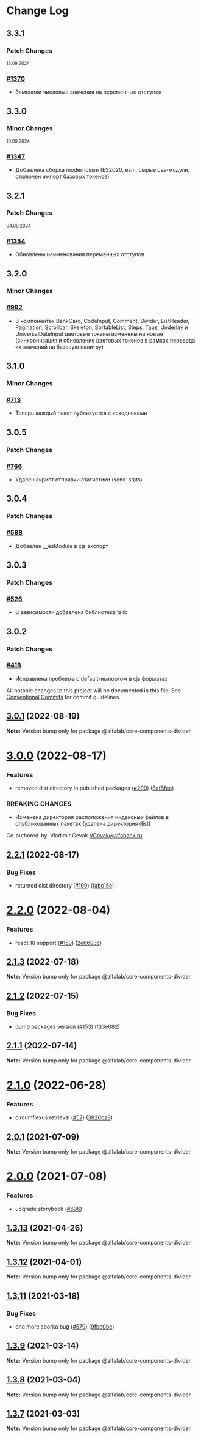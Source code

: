 # Change Log

## 3.3.1

### Patch Changes

<sup><time>13.09.2024</time></sup>

### [#1370](https://github.com/core-ds/core-components/pull/1370)

-   Заменили числовые значения на переменные отступов

## 3.3.0

### Minor Changes

<sup><time>10.09.2024</time></sup>

### [#1347](https://github.com/core-ds/core-components/pull/1347)

-   Добавлена сборка moderncssm (ES2020, esm, сырые css-модули, отключен импорт базовых токенов)

## 3.2.1

### Patch Changes

<sup><time>04.09.2024</time></sup>

### [#1354](https://github.com/core-ds/core-components/pull/1354)

-   Обновлены наименования переменных отступов

## 3.2.0

### Minor Changes

### [#992](https://github.com/core-ds/core-components/pull/992)

-   В компонентах BankCard, CodeInput, Comment, Divider, ListHeader, Pagination, Scrollbar, Skeleton, SortableList, Steps, Tabs, Underlay и UniversalDateInput цветовые токены изменены на новые (синхронизация и обновление цветовых токенов в рамках перевода их значений на базовую палитру)

## 3.1.0

### Minor Changes

### [#713](https://github.com/core-ds/core-components/pull/713)

-   Теперь каждый пакет публикуется с исходниками

## 3.0.5

### Patch Changes

### [#766](https://github.com/core-ds/core-components/pull/766)

-   Удален скрипт отправки статистики (send-stats)

## 3.0.4

### Patch Changes

### [#588](https://github.com/core-ds/core-components/pull/588)

-   Добавлен \_\_esModule в cjs экспорт

## 3.0.3

### Patch Changes

### [#526](https://github.com/core-ds/core-components/pull/526)

-   В зависимости добавлена библиотека tslib

## 3.0.2

### Patch Changes

### [#418](https://github.com/core-ds/core-components/pull/418)

-   Исправлена проблема с default-импортом в cjs форматах

All notable changes to this project will be documented in this file.
See [Conventional Commits](https://conventionalcommits.org) for commit guidelines.

## [3.0.1](https://github.com/core-ds/core-components/compare/@alfalab/core-components-divider@3.0.0...@alfalab/core-components-divider@3.0.1) (2022-08-19)

**Note:** Version bump only for package @alfalab/core-components-divider

# [3.0.0](https://github.com/core-ds/core-components/compare/@alfalab/core-components-divider@2.2.1...@alfalab/core-components-divider@3.0.0) (2022-08-17)

### Features

-   removed dist directory in published packages ([#200](https://github.com/core-ds/core-components/issues/200)) ([8af8fee](https://github.com/core-ds/core-components/commit/8af8fee53ca0bd19fa2d1ca1422e0df23096e2c8))

### BREAKING CHANGES

-   Изменена директория расположения индексных файлов в опубликованных пакетах (удалена
    директория dist)

Co-authored-by: Vladimir Gevak <VGevak@alfabank.ru>

## [2.2.1](https://github.com/core-ds/core-components/compare/@alfalab/core-components-divider@2.2.0...@alfalab/core-components-divider@2.2.1) (2022-08-17)

### Bug Fixes

-   returned dist directory ([#199](https://github.com/core-ds/core-components/issues/199)) ([fabc15e](https://github.com/core-ds/core-components/commit/fabc15effa1457ca65ec7238206f1b1fc2a2a613))

# [2.2.0](https://github.com/core-ds/core-components/compare/@alfalab/core-components-divider@2.1.3...@alfalab/core-components-divider@2.2.0) (2022-08-04)

### Features

-   react 18 support ([#159](https://github.com/core-ds/core-components/issues/159)) ([2e6693c](https://github.com/core-ds/core-components/commit/2e6693c62f534e333aadb7d3fff4ffd78ac84c63))

## [2.1.3](https://github.com/core-ds/core-components/compare/@alfalab/core-components-divider@2.1.2...@alfalab/core-components-divider@2.1.3) (2022-07-18)

**Note:** Version bump only for package @alfalab/core-components-divider

## [2.1.2](https://github.com/core-ds/core-components/compare/@alfalab/core-components-divider@2.1.1...@alfalab/core-components-divider@2.1.2) (2022-07-15)

### Bug Fixes

-   bump packages version ([#153](https://github.com/core-ds/core-components/issues/153)) ([fd3e082](https://github.com/core-ds/core-components/commit/fd3e08205672129cdce04e1000c673f2cd9c10da))

## [2.1.1](https://github.com/core-ds/core-components/compare/@alfalab/core-components-divider@2.1.0...@alfalab/core-components-divider@2.1.1) (2022-07-14)

**Note:** Version bump only for package @alfalab/core-components-divider

# [2.1.0](https://github.com/core-ds/core-components/compare/@alfalab/core-components-divider@2.0.3...@alfalab/core-components-divider@2.1.0) (2022-06-28)

### Features

-   circumflexus retrieval ([#57](https://github.com/core-ds/core-components/issues/57)) ([3820da8](https://github.com/core-ds/core-components/commit/3820da818bcdcbee6904c648b3e29c3c828fe202))

## [2.0.1](https://github.com/core-ds/core-components/compare/@alfalab/core-components-divider@2.0.0...@alfalab/core-components-divider@2.0.1) (2021-07-09)

**Note:** Version bump only for package @alfalab/core-components-divider

# [2.0.0](https://github.com/core-ds/core-components/compare/@alfalab/core-components-divider@1.3.13...@alfalab/core-components-divider@2.0.0) (2021-07-08)

### Features

-   upgrade storybook ([#696](https://github.com/core-ds/core-components/issues/696))

## [1.3.13](https://github.com/core-ds/core-components/compare/@alfalab/core-components-divider@1.3.12...@alfalab/core-components-divider@1.3.13) (2021-04-26)

**Note:** Version bump only for package @alfalab/core-components-divider

## [1.3.12](https://github.com/core-ds/core-components/compare/@alfalab/core-components-divider@1.3.11...@alfalab/core-components-divider@1.3.12) (2021-04-01)

**Note:** Version bump only for package @alfalab/core-components-divider

## [1.3.11](https://github.com/core-ds/core-components/compare/@alfalab/core-components-divider@1.3.9...@alfalab/core-components-divider@1.3.11) (2021-03-18)

### Bug Fixes

-   one more sborka bug ([#579](https://github.com/core-ds/core-components/issues/579)) ([9fbe0be](https://github.com/core-ds/core-components/commit/9fbe0beca56ec5971de78b3f6cda25305b260efc))

## [1.3.9](https://github.com/core-ds/core-components/compare/@alfalab/core-components-divider@1.3.8...@alfalab/core-components-divider@1.3.9) (2021-03-14)

**Note:** Version bump only for package @alfalab/core-components-divider

## [1.3.8](https://github.com/core-ds/core-components/compare/@alfalab/core-components-divider@1.3.7...@alfalab/core-components-divider@1.3.8) (2021-03-04)

**Note:** Version bump only for package @alfalab/core-components-divider

## [1.3.7](https://github.com/core-ds/core-components/compare/@alfalab/core-components-divider@1.3.6...@alfalab/core-components-divider@1.3.7) (2021-03-03)

**Note:** Version bump only for package @alfalab/core-components-divider
